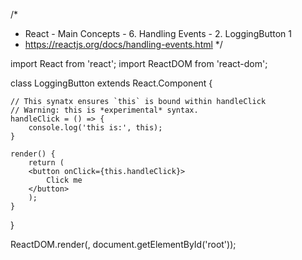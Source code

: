 /*
 * React - Main Concepts - 6. Handling Events - 2. LoggingButton 1
 * https://reactjs.org/docs/handling-events.html
 */

import React from 'react';
import ReactDOM from 'react-dom';

class LoggingButton extends React.Component {
    
    // This synatx ensures `this` is bound within handleClick
    // Warning: this is *experimental* syntax.
    handleClick = () => {
        console.log('this is:', this);
    }

    render() {
        return (
        <button onClick={this.handleClick}>
            Click me
        </button>
        );
    }
}

ReactDOM.render(<LoggingButton />, document.getElementById('root'));
